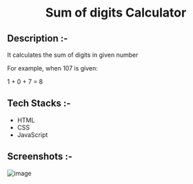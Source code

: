# <p align="center">Sum of digits Calculator</p>

## Description :-

It calculates the sum of digits in given number


For example, when 107 is given:<br>

1 + 0 + 7 = 8<br>

## Tech Stacks :-

- HTML
- CSS
- JavaScript

## Screenshots :-

![image](https://github.com/user-attachments/assets/5e71b917-818e-41e3-bdf2-fa0fe677c8c4)

